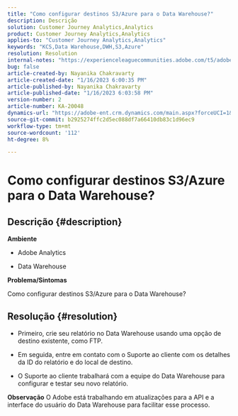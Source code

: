 ```yaml
---
title: "Como configurar destinos S3/Azure para o Data Warehouse?"
description: Descrição
solution: Customer Journey Analytics,Analytics
product: Customer Journey Analytics,Analytics
applies-to: "Customer Journey Analytics,Analytics"
keywords: "KCS,Data Warehouse,DWH,S3,Azure"
resolution: Resolution
internal-notes: "https://experienceleaguecommunities.adobe.com/t5/adobe-analytics-ideas/amazon-s3-support-for-data-warehouse/idi-p/341037  Azure example: https://jira.corp.adobe.com/browse/AN-259530  S3 example: https://jira.corp.adobe.com/browse/AN-294769"
bug: false
article-created-by: Nayanika Chakravarty
article-created-date: "1/16/2023 6:00:35 PM"
article-published-by: Nayanika Chakravarty
article-published-date: "1/16/2023 6:03:58 PM"
version-number: 2
article-number: KA-20048
dynamics-url: "https://adobe-ent.crm.dynamics.com/main.aspx?forceUCI=1&pagetype=entityrecord&etn=knowledgearticle&id=fd7de4a8-c795-ed11-aad1-6045bd006149"
source-git-commit: b2925274ffc2d5ec088df7a66410db83c1d96ec9
workflow-type: tm+mt
source-wordcount: '112'
ht-degree: 8%

---
```


# Como configurar destinos S3/Azure para o Data Warehouse?

## Descrição {#description}


<b>Ambiente</b>

- Adobe Analytics

- Data Warehouse

<b>Problema/Sintomas</b>

Como configurar destinos S3/Azure para o Data Warehouse?


## Resolução {#resolution}


- Primeiro, crie seu relatório no Data Warehouse usando uma opção de destino existente, como FTP.

- Em seguida, entre em contato com o Suporte ao cliente com os detalhes da ID do relatório e do local de destino.

- O Suporte ao cliente trabalhará com a equipe do Data Warehouse para configurar e testar seu novo relatório.

<b>Observação</b>
O Adobe está trabalhando em atualizações para a API e a interface do usuário do Data Warehouse para facilitar esse processo.
